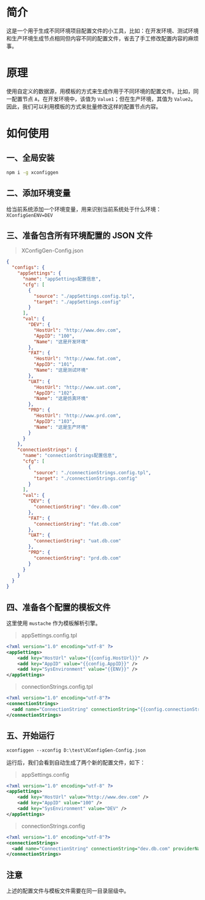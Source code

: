 # 简介

这是一个用于生成不同环境项目配置文件的小工具，比如：在开发环境、测试环境和生产环境生成节点相同但内容不同的配置文件，省去了手工修改配置内容的麻烦事。

# 原理

使用自定义的数据源，用模板的方式来生成作用于不同环境的配置文件。比如，同一配置节点 `A`，在开发环境中，该值为 `Value1`；但在生产环境，其值为 `Value2`。因此，我们可以利用模板的方式来批量修改这样的配置节点内容。

# 如何使用

## 一、全局安装

```bash
npm i -g xconfiggen
```

## 二、添加环境变量

给当前系统添加一个环境变量，用来识别当前系统处于什么环境：`XConfigGenENV=DEV`

## 三、准备包含所有环境配置的 JSON 文件

> XConfigGen-Config.json

```json
{
  "configs": {
    "appSettings": {
      "name": "appSettings配置信息",
      "cfg": [
        {
          "source": "./appSettings.config.tpl",
          "target": "./appSettings.config"
        }
      ],
      "val": {
        "DEV": {
          "HostUrl": "http://www.dev.com",
          "AppID": "100",
          "Name": "这是开发环境"
        },
        "FAT": {
          "HostUrl": "http://www.fat.com",
          "AppID": "101",
          "Name": "这是测试环境"
        },
        "UAT": {
          "HostUrl": "http://www.uat.com",
          "AppID": "102",
          "Name": "这是仿真环境"
        },
        "PRD": {
          "HostUrl": "http://www.prd.com",
          "AppID": "103",
          "Name": "这是生产环境"
        }
      }
    },
    "connectionStrings": {
      "name": "connectionStrings配置信息",
      "cfg": [
        {
          "source": "./connectionStrings.config.tpl",
          "target": "./connectionStrings.config"
        }
      ],
      "val": {
        "DEV": {
          "connectionString": "dev.db.com"
        },
        "FAT": {
          "connectionString": "fat.db.com"
        },
        "UAT": {
          "connectionString": "uat.db.com"
        },
        "PRD": {
          "connectionString": "prd.db.com"
        }
      }
    }
  }
}

```

## 四、准备各个配置的模板文件

这里使用 `mustache` 作为模板解析引擎。

> appSettings.config.tpl

```xml
<?xml version="1.0" encoding="utf-8" ?> 
<appSettings>
    <add key="HostUrl" value="{{config.HostUrl}}" />
    <add key="AppID" value="{{config.AppID}}" />
    <add key="SysEnvironment" value="{{ENV}}" />
</appSettings>
```

> connectionStrings.config.tpl

```xml
<?xml version="1.0" encoding="utf-8"?>
<connectionStrings>
  <add name="ConnectionString" connectionString="{{config.connectionString}}" providerName="System.Data.SqlClient" />
</connectionStrings>
```

## 五、开始运行

    xconfiggen --xconfig D:\test\XConfigGen-Config.json

运行后，我们会看到自动生成了两个新的配置文件，如下：

> appSettings.config

```xml
<?xml version="1.0" encoding="utf-8" ?> 
<appSettings>
    <add key="HostUrl" value="http://www.dev.com" />
    <add key="AppID" value="100" />
    <add key="SysEnvironment" value="DEV" />
</appSettings>
```

> connectionStrings.config

```xml
<?xml version="1.0" encoding="utf-8"?>
<connectionStrings>
  <add name="ConnectionString" connectionString="dev.db.com" providerName="System.Data.SqlClient" />
</connectionStrings>
```

## 注意

上述的配置文件与模板文件需要在同一目录层级中。